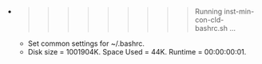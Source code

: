 * >>>>>>>>> Running inst-min-con-cld-bashrc.sh ...
  * Set common settings for ~/.bashrc.
  * Disk size = 1001904K. Space Used = 44K. Runtime = 00:00:00:01.
